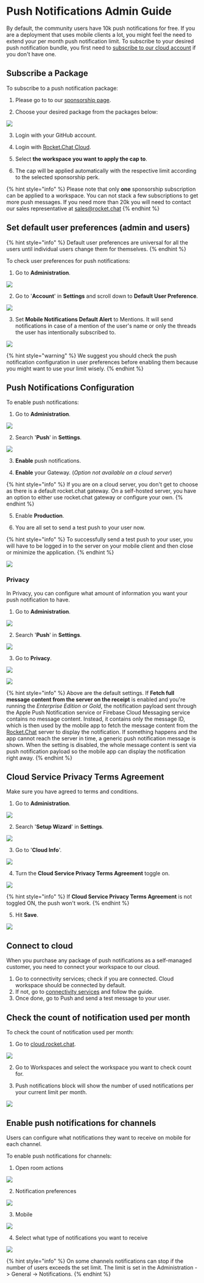 # Push Notifications Admin Guide

By default, the community users have 10k push notifications for free. If you are a deployment that uses mobile clients a lot, you might feel the need to extend your per month push notification limit. To subscribe to your desired push notification bundle, you first need to [subscribe to our cloud account](https://docs.rocket.chat/guides/administrator-guides/connectivity-services) if you don't have one. 

## Subscribe a Package

To subscribe to  a push notification package:

1. Please go to to our [sponsorship page](https://sponsorship.rocket.chat/).

2. Choose your desired package from the packages below:

![](../../../.gitbook/assets/image%20%281%29.png)

3. Login with your GitHub account.

4. Login with [Rocket.Chat Cloud](https://cloud.rocket.chat/).

5. Select **the workspace you want to apply the cap to**.

6. The cap will be applied automatically with the respective limit according to the selected sponsorship perk.

{% hint style="info" %}
Please note that only **one** sponsorship subscription can be applied to a workspace. You can not stack a few subscriptions to get more push messages. If you need more than 20k you will need to contact our sales representative at [sales@rocket.chat](mailto:sales@rocket.chat)
{% endhint %}

## Set default user preferences \(admin and users\)

{% hint style="info" %}
Default user preferences are universal for all the users until individual users change them for themselves. 
{% endhint %}

To check user preferences for push notifications:

1. Go to **Administration**.

![](../../../.gitbook/assets/image%20%2830%29.png)

2. Go to '**Account**' in **Settings** and scroll down to **Default User Preference**.

![](../../../.gitbook/assets/image%20%2821%29.png)

3. Set **Mobile Notifications Default Alert** to Mentions. It will send notifications in case of a mention of the user's name or only the threads the user has intentionally subscribed to. 

![](../../../.gitbook/assets/image%20%2841%29.png)

{% hint style="warning" %}
We suggest you should check the push notification configuration in user preferences before enabling them because you might want to use your limit wisely.
{% endhint %}

## Push Notifications Configuration

To enable push notifications:

1. Go to **Administration**.

![](../../../.gitbook/assets/image%20%2830%29.png)

2. Search '**Push**' in **Settings**.

![](../../../.gitbook/assets/image%20%28137%29.png)

3. **Enable** push notifications. 

4. **Enable** your Gateway. \(_Option not available on a cloud server_\)

{% hint style="info" %}
If you are on a cloud server, you don't get to choose as there is a default rocket.chat gateway. On a self-hosted server, you have an option to either use rocket.chat gateway or configure your own.
{% endhint %}

5. Enable **Production**.

6. You are all set to send a test push to your user now. 

{% hint style="info" %}
To successfully send a test push to your user, you will have to be logged in to the server on your mobile client and then close or minimize the application. 
{% endhint %}

![](../../../.gitbook/assets/image%20%2860%29.png)

### Privacy

In Privacy, you can configure what amount of information you want your push notification to have. 

1. Go to **Administration**.

![](../../../.gitbook/assets/image%20%2830%29.png)

2. Search '**Push**' in **Settings**.

![](../../../.gitbook/assets/image%20%28137%29.png)

3. Go to **Privacy**.

![](../../../.gitbook/assets/image%20%28165%29.png)

![](../../../.gitbook/assets/image%20%2891%29.png)

{% hint style="info" %}
Above are the default settings. If **Fetch full message content from the server on the receipt** is enabled and you're running the _Enterprise Edition or Gold_, the notification payload sent through the Apple Push Notification service or Firebase Cloud Messaging service contains no message content. Instead, it contains only the message ID, which is then used by the mobile app to fetch the message content from the [Rocket.Chat](http://rocket.chat/) server to display the notification. If something happens and the app cannot reach the server in time, a generic push notification message is shown. When the setting is disabled, the whole message content is sent via push notification payload so the mobile app can display the notification right away.
{% endhint %}

## Cloud Service Privacy Terms Agreement

Make sure you have agreed to terms and conditions.

1. Go to **Administration**.

![](../../../.gitbook/assets/image%20%2830%29.png)

2. Search '**Setup Wizard**' in **Settings**.

![](../../../.gitbook/assets/image%20%28163%29.png)

3. Go to '**Cloud Info**'. 

![](../../../.gitbook/assets/image%20%28162%29.png)

4. Turn the **Cloud Service Privacy Terms Agreement** toggle on.

![](../../../.gitbook/assets/image%20%28160%29.png)

{% hint style="info" %}
If **Cloud Service Privacy Terms Agreement** is not toggled ON, the push won't work.
{% endhint %}

5. Hit **Save**.

![](../../../.gitbook/assets/image%20%28156%29.png)

## Connect to cloud

When you purchase any package of push notifications as a self-managed customer, you need to connect your workspace to our cloud. 

1. Go to connectivity services; check if you are connected. Cloud workspace should be connected by default. 
2. If not, go to [connectivity services](https://docs.rocket.chat/guides/administrator-guides/connectivity-services) and follow the guide. 
3. Once done, go to Push and send a test message to your user.

## Check the count of notification used per month

To check the count of notification used per month:

1. Go to [cloud.rocket.chat](http://cloud.rocket.chat/).  

![](../../../.gitbook/assets/image%20%28157%29.png)

2. Go to Workspaces and select the workspace you want to check count for. 

3. Push notifications block will show the number of used notifications per your current limit per month.

![](../../../.gitbook/assets/image%20%28158%29.png)

## Enable push notifications for channels

Users can configure what notifications they want to receive on mobile for each channel. 

To enable push notifications for channels:

1. Open room actions

![](../../../.gitbook/assets/image%20%28161%29.png)

2. Notification preferences

![](../../../.gitbook/assets/image%20%28166%29.png)

3. Mobile

![](../../../.gitbook/assets/image%20%28164%29.png)



4. Select what type of notifications you want to receive

![](../../../.gitbook/assets/image%20%28159%29.png)

{% hint style="info" %}
On some channels notifications can stop if the number of users exceeds the set limit. The limit is set in the Administration -&gt; General -&gt; Notifications.
{% endhint %}

